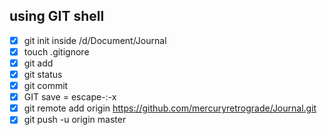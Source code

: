 ## using GIT shell
- [x] git init inside /d/Document/Journal
- [x] touch .gitignore
- [x] git add
- [x] git status
- [x] git commit
- [x] GIT save = escape-:-x 
- [x]  git remote add origin https://github.com/mercuryretrograde/Journal.git
- [x]  git push -u origin master
